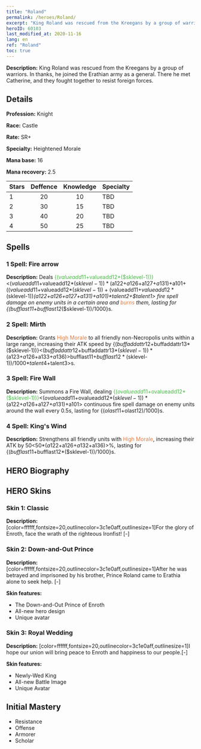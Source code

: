 ```yaml
---
title: "Roland"
permalink: /heroes/Roland/
excerpt: "King Roland was rescued from the Kreegans by a group of warriors. In thanks, he joined the Erathian army as a general. There he met Catherine, and they fought together to resist foreign forces. "
heroID: 60103
last_modified_at: 2020-11-16
lang: en
ref: "Roland"
toc: true
---
```

 **Description:** King Roland was rescued from the Kreegans by a group of warriors. In thanks, he joined the Erathian army as a general. There he met Catherine, and they fought together to resist foreign forces. 
## Details
 **Profession:** Knight

 **Race:** Castle

 **Rate:** SR+

 **Specialty:** Heightened Morale

 **Mana base:** 16

 **Mana recovery:** 2.5


  | Stars   |    Deffence    |    Knowledge   |      Specialty     |
  |---------|:---------------:|:---------------:|--------------------|
  |    1    | 20 | 10 | TBD |
  |    2    | 30 | 15 | TBD |
  |    3    | 40 | 20 | TBD |
  |    4    | 50 | 25 | TBD |

## Spells
### 1 Spell: Fire arrow
 **Description:** Deals <span style="color: #48b946">{($valueadd11+$valueadd12*($sklevel-1))}</span><($valueadd11+$valueadd12*($sklevel-1))*($a122+$a126+$a127+$a131)+$a101+(($valueadd11+$valueadd12*($sklevel-1))+($valueadd11+$valueadd12*($sklevel-1))*($a122+$a126+$a127+$a131)+$a101)*$talent2+$talent1> fire spell damage on enemy units in a certain area and <span style="color: #e07c44">burns</span> them, lasting for {($bufflast11+$bufflast12*($sklevel-1))/1000}s.

### 2 Spell: Mirth
 **Description:** Grants <span style="color: #e07c44">High Morale</span> to all friendly non-Necropolis units within a large range, increasing their ATK speed by {($buffaddattr12+$buffaddattr13*($sklevel-1))}<($buffaddattr12+$buffaddattr13*($sklevel-1))*($a123+$a126+$a133+$a136)>%. Lasts for <span style="color: #48b946">{($bufflast11+$bufflast12*($sklevel-1))/1000}</span><($bufflast11+$bufflast12*($sklevel-1))/1000*$talent4+$talent3>s.

### 3 Spell: Fire Wall
 **Description:** Summons a Fire Wall, dealing <span style="color: #48b946">{($ovalueadd11+$ovalueadd12*($sklevel-1))}</span><($ovalueadd11+$ovalueadd12*($sklevel-1))*($a122+$a126+$a127+$a131)+$a101> continuous fire spell damage on enemy units around the wall every 0.5s, lasting for {($olast11+$olast12)/1000}s.

### 4 Spell: King's Wind
 **Description:** Strengthens all friendly units with <span style="color: #e07c44">High Morale</span>, increasing their ATK by 50<50*($a122+$a126+$a132+$a136)>%, lasting for {($bufflast11+$bufflast12*($sklevel-1))/1000}s.


## HERO Biography

## HERO Skins
### Skin 1: **Classic**

 **Description:** [color=ffffff,fontsize=20,outlinecolor=3c1e0aff,outlinesize=1]For the glory of Enroth, face the wrath of the righteous Ironfist! [-]


### Skin 2: **Down-and-Out Prince**

 **Description:** [color=ffffff,fontsize=20,outlinecolor=3c1e0aff,outlinesize=1]After he was betrayed and imprisoned by his brother, Prince Roland came to Erathia alone to seek help. [-]

 **Skin features:** 

   - The Down-and-Out Prince of Enroth
   - All-new hero design
   - Unique avatar

### Skin 3: **Royal Wedding**

 **Description:** [color=ffffff,fontsize=20,outlinecolor=3c1e0aff,outlinesize=1]I hope our union will bring peace to Enroth and happiness to our people.[-]

 **Skin features:** 

   - Newly-Wed King
   - All-new Battle Image
   - Unique Avatar


## Initial Mastery
   - Resistance
   - Offense
   - Armorer
   - Scholar
